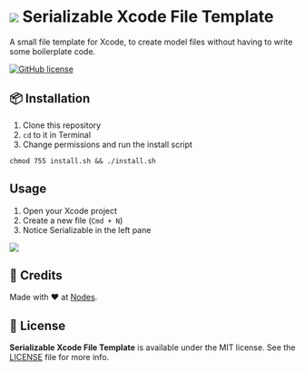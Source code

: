 # ![](https://raw.githubusercontent.com/nodes-ios/SerializableXcodeFileTemplate/master/Serializable/Serializable%20Model.xctemplate/TemplateIcon.png) Serializable Xcode File Template

A small file template for Xcode, to create model files without having to write some boilerplate code.

[![GitHub license](https://img.shields.io/badge/license-MIT-blue.svg)](https://github.com/nodes-ios/SerializableXcodeFileTemplate/blob/master/LICENSE)

## 📦 Installation

1. Clone this repository
2. `cd` to it in Terminal
3. Change permissions and run the install script

~~~
chmod 755 install.sh && ./install.sh
~~~

## Usage

1. Open your Xcode project
2. Create a new file (`Cmd + N`)
3. Notice Serializable in the left pane

![](http://i65.tinypic.com/2m3k8e0.png)

## 👥 Credits
Made with ❤️ at [Nodes](http://nodesagency.com).

## 📄 License
**Serializable Xcode File Template** is available under the MIT license. See the [LICENSE](https://github.com/nodes-ios/SerializableXcodeFileTemplate/blob/master/LICENSE) file for more info.
